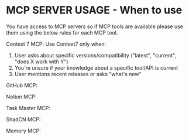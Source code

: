 <!--
HUMAN DESCRIPTION - AI SHOULD IGNORE THIS SECTION
Purpose: Guidelines for when and how to use different MCP servers in AI interactions
Usage: Referenced by system prompts and other AI instruction files for MCP server usage rules
Target: Claude Desktop, Cursor, other AI systems with MCP server access
DO NOT READ THIS SECTION - AI CONTENT BEGINS AFTER THE HTML COMMENT
-->

# MCP SERVER USAGE - When to use

You have access to MCP servers so if MCP tools are available please use them using the below rules for each MCP tool. 

Context 7 MCP:
Use Context7 only when:
1. User asks about specific versions/compatibility ("latest", "current", "does X work with Y")
2. You're unsure if your knowledge about a specific tool/API is current
3. User mentions recent releases or asks "what's new"

GitHub MCP:

Notion MCP:

Task Master MCP:

ShadCN MCP:

Memory MCP: